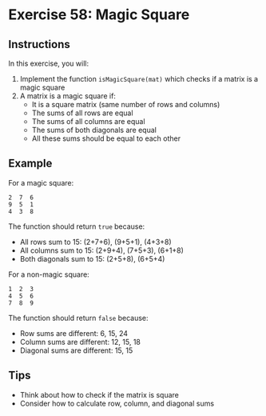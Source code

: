 # Exercise 58: Magic Square

## Instructions
In this exercise, you will:
1. Implement the function `isMagicSquare(mat)` which checks if a matrix is a magic square
2. A matrix is a magic square if:
   - It is a square matrix (same number of rows and columns)
   - The sums of all rows are equal
   - The sums of all columns are equal
   - The sums of both diagonals are equal
   - All these sums should be equal to each other

## Example
For a magic square:
```
2  7  6
9  5  1
4  3  8
```
The function should return `true` because:
- All rows sum to 15: (2+7+6), (9+5+1), (4+3+8)
- All columns sum to 15: (2+9+4), (7+5+3), (6+1+8)
- Both diagonals sum to 15: (2+5+8), (6+5+4)

For a non-magic square:
```
1  2  3
4  5  6
7  8  9
```
The function should return `false` because:
- Row sums are different: 6, 15, 24
- Column sums are different: 12, 15, 18
- Diagonal sums are different: 15, 15

## Tips
- Think about how to check if the matrix is square
- Consider how to calculate row, column, and diagonal sums
